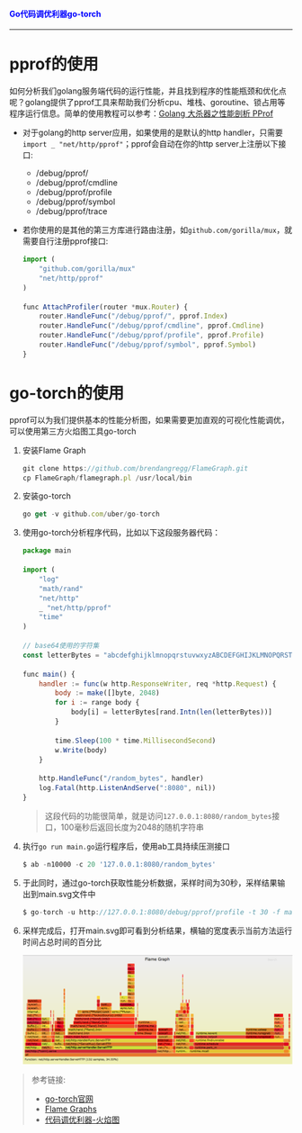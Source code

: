 #### <font color="blue">Go代码调优利器go-torch</font>

---

# pprof的使用

如何分析我们golang服务端代码的运行性能，并且找到程序的性能瓶颈和优化点呢？golang提供了pprof工具来帮助我们分析cpu、堆栈、goroutine、锁占用等程序运行信息。简单的使用教程可以参考：[Golang 大杀器之性能剖析 PProf](./pprof.md)

* 对于golang的http server应用，如果使用的是默认的http handler，只需要`import _ "net/http/pprof"`；pprof会自动在你的http server上注册以下接口:

	* /debug/pprof/
	* /debug/pprof/cmdline
	* /debug/pprof/profile
	* /debug/pprof/symbol
	* /debug/pprof/trace

* 若你使用的是其他的第三方库进行路由注册，如`github.com/gorilla/mux`，就需要自行注册pprof接口:

	```js
	import (
	    "github.com/gorilla/mux"
	    "net/http/pprof"
	)
	
	func AttachProfiler(router *mux.Router) {
	    router.HandleFunc("/debug/pprof/", pprof.Index)
	    router.HandleFunc("/debug/pprof/cmdline", pprof.Cmdline)
	    router.HandleFunc("/debug/pprof/profile", pprof.Profile)
	    router.HandleFunc("/debug/pprof/symbol", pprof.Symbol)
	}
	```

# go-torch的使用

pprof可以为我们提供基本的性能分析图，如果需要更加直观的可视化性能调优，可以使用第三方火焰图工具go-torch

1. 安装Flame Graph

	```js
	git clone https://github.com/brendangregg/FlameGraph.git
	cp FlameGraph/flamegraph.pl /usr/local/bin
	```
	
2. 安装go-torch

	```js
	go get -v github.com/uber/go-torch
	```
	
3. 使用go-torch分析程序代码，比如以下这段服务器代码：

	```js
	package main
	
	import (
		"log"
		"math/rand"
		"net/http"
		_ "net/http/pprof"
		"time"
	)
	
	// base64使用的字符集
	const letterBytes = "abcdefghijklmnopqrstuvwxyzABCDEFGHIJKLMNOPQRSTUVWXYZ0123456789/+="
	
	func main() {
		handler := func(w http.ResponseWriter, req *http.Request) {
			body := make([]byte, 2048)
			for i := range body {
				body[i] = letterBytes[rand.Intn(len(letterBytes))]
			}
	
			time.Sleep(100 * time.MillisecondSecond)
			w.Write(body)
		}
	
		http.HandleFunc("/random_bytes", handler)
		log.Fatal(http.ListenAndServe(":8080", nil))
	}
	```
	
	> 这段代码的功能很简单，就是访问`127.0.0.1:8080/random_bytes`接口，100毫秒后返回长度为2048的随机字符串
	
4. 执行`go run main.go`运行程序后，使用ab工具持续压测接口

	```js
	$ ab -n10000 -c 20 '127.0.0.1:8080/random_bytes'
	```
5. 于此同时，通过go-torch获取性能分析数据，采样时间为30秒，采样结果输出到main.svg文件中

	```js
	$ go-torch -u http://127.0.0.1:8080/debug/pprof/profile -t 30 -f main.svg
	```
	
6. 采样完成后，打开main.svg即可看到分析结果，横轴的宽度表示当前方法运行时间占总时间的百分比

	![](./image/go-torch_1.png)
	
> 参考链接:
> 
> * [go-torch官网](https://github.com/uber-archive/go-torch)
> * [Flame Graphs](https://github.com/brendangregg/FlameGraph)
> * [代码调优利器-火焰图](https://lihaoquan.me/2017/1/1/Profiling-and-Optimizing-Go-using-go-torch.html)